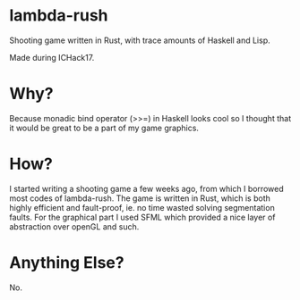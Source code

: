 # lambda-rush
Shooting game written in Rust, with trace amounts of Haskell and Lisp.

Made during ICHack17.

# Why?

Because monadic bind operator (>>=) in Haskell looks cool so I thought that it would be great to be a part of my game graphics.

# How?

I started writing a shooting game a few weeks ago, from which I borrowed most codes of lambda-rush. The game is written in Rust, which is both highly efficient and fault-proof, ie. no time wasted solving segmentation faults. For the graphical part I used SFML which provided a nice layer of abstraction over openGL and such.

# Anything Else?

No.
